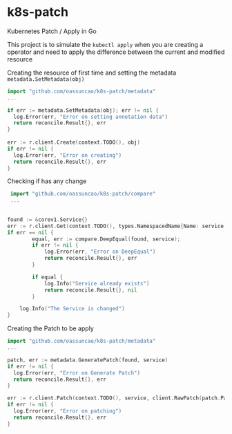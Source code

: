 # k8s-patch
Kubernetes Patch / Apply in Go

This project is to simulate the `kubectl apply` when you are creating a operator and need to apply the difference between the current and modified resource

Creating the resource of first time and setting the metadata `metadata.SetMetadata(obj)`

```go
import "github.com/oassuncao/k8s-patch/metadata"
...

if err := metadata.SetMetadata(obj); err != nil {
  log.Error(err, "Error on setting annotation data")
  return reconcile.Result{}, err
}
  
err := r.client.Create(context.TODO(), obj)
if err != nil {
  log.Error(err, "Error on creating")
  return reconcile.Result{}, err
}
```

Checking if has any change
```go
 import "github.com/oassuncao/k8s-patch/compare"
 ...
 
 
found := &corev1.Service{}
err := r.client.Get(context.TODO(), types.NamespacedName{Name: service.Name, Namespace: instance.Namespace}, found)
if err == nil {
		equal, err := compare.DeepEqual(found, service);
		if err != nil {
			log.Error(err, "Error on DeepEqual")
			return reconcile.Result{}, err
		}

		if equal {
			log.Info("Service already exists")
			return reconcile.Result{}, nil
		}

    log.Info("The Service is changed")
}
```

Creating the Patch to be apply
```go
import "github.com/oassuncao/k8s-patch/metadata"
...

patch, err := metadata.GeneratePatch(found, service)
if err != nil {
  log.Error(err, "Error on Generate Patch")
  return reconcile.Result{}, err
}

err := r.client.Patch(context.TODO(), service, client.RawPatch(patch.PatchType, patch.Data))
if err != nil {
  log.Error(err, "Error on patching")
  return reconcile.Result{}, err
}
```
